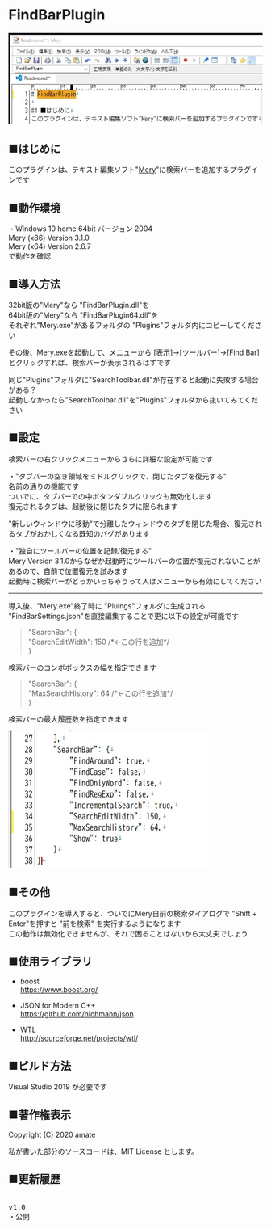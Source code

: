 # FindBarPlugin

![](https://raw.githubusercontent.com/amate/FindBarPlugin/images/images/ss1.jpg)

## ■はじめに
このプラグインは、テキスト編集ソフト"[Mery](https://www.haijin-boys.com/wiki/メインページ)"に検索バーを追加するプラグインです

## ■動作環境
・Windows 10 home 64bit バージョン 2004  
Mery (x86) Version 3.1.0  
Mery (x64) Version 2.6.7  
で動作を確認

## ■導入方法

32bit版の"Mery"なら "FindBarPlugin.dll"を  
64bit版の"Mery"なら "FindBarPlugin64.dll"を  
それぞれ"Mery.exe"があるフォルダの "Plugins"フォルダ内にコピーしてください

その後、Mery.exeを起動して、メニューから \[表示\]->\[ツールバー\]->\[Find Bar\] とクリックすれば、検索バーが表示されるはずです

同じ"Plugins"フォルダに"SearchToolbar.dll"が存在すると起動に失敗する場合がある？  
起動しなかったら"SearchToolbar.dll"を"Plugins"フォルダから抜いてみてください

## ■設定

検索バーの右クリックメニューからさらに詳細な設定が可能です


・"タブバーの空き領域をミドルクリックで、閉じたタブを復元する"  
名前の通りの機能です  
ついでに、タブバーでの中ボタンダブルクリックも無効化します  
復元されるタブは、起動後に閉じたタブに限られます  

"新しいウィンドウに移動"で分離したウィンドウのタブを閉じた場合、復元されるタブがおかしくなる既知のバグがあります


・"独自にツールバーの位置を記録/復元する"  
Mery Version 3.1.0からなぜか起動時にツールバーの位置が復元されないことがあるので、自前で位置復元を試みます  
起動時に検索バーがどっかいっちゃうって人はメニューから有効にしてください  

---

導入後、"Mery.exe"終了時に "Pluings"フォルダに生成される "FindBarSettings.json"を直接編集することで更に以下の設定が可能です  

 
> "SearchBar": {  
>     "SearchEditWidth": 150  /\*←この行を追加\*/  
> }

検索バーのコンボボックスの幅を指定できます  


> "SearchBar": {  
>    "MaxSearchHistory": 64  /\*←この行を追加\*/  
> }  

検索バーの最大履歴数を指定できます  

![](https://raw.githubusercontent.com/amate/FindBarPlugin/images/images/ss2.jpg)


## ■その他

このプラグインを導入すると、ついでにMery自前の検索ダイアログで "Shift + Enter"を押すと "前を検索" を実行するようになります  
この動作は無効化できませんが、それで困ることはないから大丈夫でしょう

## ■使用ライブラリ

- boost  
https://www.boost.org/

- JSON for Modern C++  
https://github.com/nlohmann/json

- WTL  
http://sourceforge.net/projects/wtl/

## ■ビルド方法  
Visual Studio 2019 が必要です  

## ■著作権表示  
Copyright (C) 2020 amate

私が書いた部分のソースコードは、MIT License とします。

## ■更新履歴

<pre>

v1.0
・公開

</pre>
